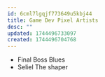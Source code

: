 ```yaml
---
id: 6cml7lgqjf773649u5kbj44
title: Game Dev Pixel Artists
desc: ""
updated: 1744496733097
created: 1744496704768
---
```


- Final Boss Blues
- Seliel The shaper
